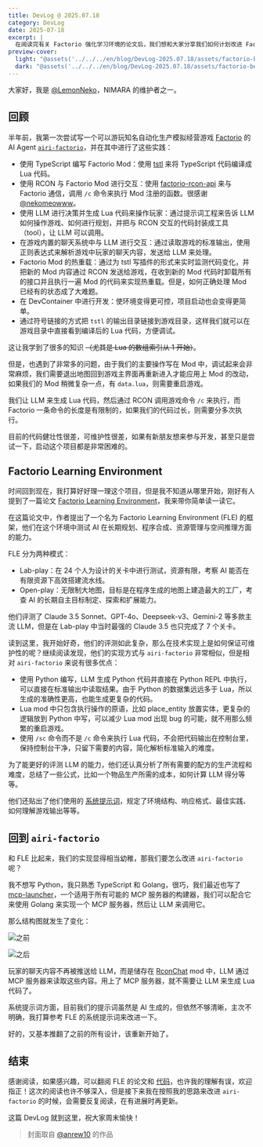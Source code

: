 ```yaml
---
title: DevLog @ 2025.07.18
category: DevLog
date: 2025-07-18
excerpt: |
  在阅读完有关 Factorio 强化学习环境的论文后，我们想和大家分享我们如何计划改进 Factorio agent 项目 `airi-factorio`。
preview-cover:
  light: "@assets('../../../en/blog/DevLog-2025.07.18/assets/factorio-belt.gif')"
  dark: "@assets('../../../en/blog/DevLog-2025.07.18/assets/factorio-belt.gif')"
---
```


大家好，我是 [@LemonNeko](https://github.com/LemonNekoGH)，NIMARA 的维护者之一。

## 回顾

半年前，我第一次尝试写一个可以游玩知名自动化生产模拟经营游戏 [Factorio](https://www.factorio.com/) 的 AI Agent [`airi-factorio`](https://github.com/moeru-ai/airi-factorio)，并在其中进行了这些实践：

- 使用 TypeScript 编写 Factorio Mod：使用 [tstl](https://github.com/TypeScriptToLua/TypeScriptToLua) 来将 TypeScript 代码编译成 Lua 代码。
- 使用 RCON 与 Factorio Mod 进行交互：使用 [factorio-rcon-api](https://github.com/nekomeowww/factorio-rcon-api) 来与 Factorio 通信，调用 `/c` 命令来执行 Mod 注册的函数。很感谢 [@nekomeowww](https://github.com/nekomeowww)。
- 使用 LLM 进行决策并生成 Lua 代码来操作玩家：通过提示词工程来告诉 LLM 如何操作游戏、如何进行规划，并把与 RCON 交互的代码封装成工具（tool），让 LLM 可以调用。
- 在游戏内置的聊天系统中与 LLM 进行交互：通过读取游戏的标准输出，使用正则表达式来解析游戏中玩家的聊天内容，发送给 LLM 来处理。
- Factorio Mod 的热重载：通过为 tstl 写插件的形式来实时监测代码变化，并把新的 Mod 内容通过 RCON 发送给游戏，在收到新的 Mod 代码时卸载所有的接口并且执行一遍 Mod 的代码来实现热重载。但是，如何正确处理 Mod 已经有的状态成了大难题。
- 在 DevContainer 中进行开发：使环境变得更可控，项目启动也会变得更简单。
- 通过符号链接的方式把 `tstl` 的输出目录链接到游戏目录，这样我们就可以在游戏目录中直接看到编译后的 Lua 代码，方便调试。

这让我学到了很多的知识 ~~（尤其是 Lua 的数组索引从 1 开始）~~。

但是，也遇到了非常多的问题，由于我们的主要操作写在 Mod 中，调试起来会非常麻烦，我们需要退出地图回到游戏主界面再重新进入才能应用上 Mod 的改动，如果我们的 Mod 稍微复杂一点，有 `data.lua`，则需要重启游戏。

我们让 LLM 来生成 Lua 代码，然后通过 RCON 调用游戏命令 `/c` 来执行，而 Factorio 一条命令的长度是有限制的，如果我们的代码过长，则需要分多次执行。

目前的代码健壮性很差，可维护性很差，如果有新朋友想来参与开发，甚至只是尝试一下，启动这个项目都是非常困难的。

## Factorio Learning Environment

时间回到现在，我打算好好理一理这个项目，但是我不知道从哪里开始，刚好有人提到了一篇论文 [Factorio Learning Environment](https://arxiv.org/abs/2503.09617)，我来带你简单读一读它。

在这篇论文中，作者提出了一个名为 Factorio Learning Environment (FLE) 的框架，他们在这个环境中测试 AI 在长期规划、程序合成、资源管理与空间推理方面的能力。

FLE 分为两种模式：

- Lab-play：在 24 个人为设计的关卡中进行测试，资源有限，考察 AI 能否在有限资源下高效搭建流水线。
- Open-play：无限制大地图，目标是在程序生成的地图上建造最大的工厂，考查 AI 的长期自主目标制定、探索和扩展能力。

他们评测了 Claude 3.5 Sonnet、GPT-4o、Deepseek-v3、Gemini-2 等多款主流 LLM，但是在 Lab-play 中当时最强的 Claude 3.5 也只完成了 7 个关卡。

读到这里，我开始好奇，他们的评测如此复杂，那么在技术实现上是如何保证可维护性的呢？继续阅读发现，他们的实现方式与 `airi-factorio` 非常相似，但是相对 `airi-factorio` 来说有很多优点：

- 使用 Python 编写，LLM 生成 Python 代码并直接在 Python REPL 中执行，可以直接在标准输出中读取结果。由于 Python 的数据集远远多于 Lua，所以生成的准确性更高，也能生成更复杂的代码。
- Lua mod 中只包含执行操作的原语，比如 place_entity 放置实体，更复杂的逻辑放到 Python 中写，可以减少 Lua mod 出现 bug 的可能，就不用那么频繁的重启游戏。
- 使用 `/sc` 命令而不是 `/c` 命令来执行 Lua 代码，不会把代码输出在控制台里，保持控制台干净，只留下需要的内容，简化解析标准输入的难度。

为了能更好的评测 LLM 的能力，他们还认真分析了所有需要的配方的生产流程和难度，总结了一些公式，比如一个物品生产所需的成本，如何计算 LLM 得分等等。

他们还贴出了他们使用的 [系统提示词](https://arxiv.org/html/2503.09617v1#A8.SS4)，规定了环境结构、响应格式、最佳实践、如何理解游戏输出等等。

## 回到 `airi-factorio`

和 FLE 比起来，我们的实现显得相当幼稚，那我们要怎么改进 `airi-factorio` 呢？

我不想写 Python，我只熟悉 TypeScript 和 Golang，很巧，我们最近也写了 [mcp-launcher](https://github.com/moeru-ai/mcp-launcher)，一个适用于所有可能的 MCP 服务器的构建器，我们可以配合它来使用 Golang 来实现一个 MCP 服务器，然后让 LLM 来调用它。

那么结构图就发生了变化：

<div class="flex flex-row gap-4">

![之前](./assets/structure-before.avif)

![之后](./assets/structure-after.avif)

</div>

玩家的聊天内容不再被推送给 LLM，而是储存在 [RconChat](https://gitlab.com/FishBus/rconchat) mod 中，LLM 通过 MCP 服务器来读取这些内容。用上了 MCP 服务器，就不需要让 LLM 来生成 Lua 代码了。

系统提示词方面，目前我们的提示词虽然是 AI 生成的，但依然不够清晰，主次不明确，我打算参考 FLE 的系统提示词来改进一下。

好的，又基本推翻了之前的所有设计，该重新开始了。

## 结束

感谢阅读，如果感兴趣，可以翻阅 FLE 的论文和 [代码](https://github.com/JackHopkins/factorio-learning-environment)，也许我的理解有误，欢迎指正！这次的阅读也许不够深入，但是接下来我在按照我的思路来改进 `airi-factorio` 的时候，会需要反复阅读，在有进展时再更新。

这篇 DevLog 就到这里，祝大家周末愉快！

> 封面取自 [@anrew10](https://es.pixilart.com/art/factorio-yellow-belt-132272fb3d727dd) 的作品
